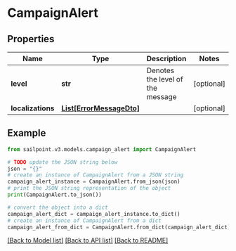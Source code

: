 # CampaignAlert


## Properties

Name | Type | Description | Notes
------------ | ------------- | ------------- | -------------
**level** | **str** | Denotes the level of the message | [optional] 
**localizations** | [**List[ErrorMessageDto]**](ErrorMessageDto.md) |  | [optional] 

## Example

```python
from sailpoint.v3.models.campaign_alert import CampaignAlert

# TODO update the JSON string below
json = "{}"
# create an instance of CampaignAlert from a JSON string
campaign_alert_instance = CampaignAlert.from_json(json)
# print the JSON string representation of the object
print(CampaignAlert.to_json())

# convert the object into a dict
campaign_alert_dict = campaign_alert_instance.to_dict()
# create an instance of CampaignAlert from a dict
campaign_alert_from_dict = CampaignAlert.from_dict(campaign_alert_dict)
```
[[Back to Model list]](../README.md#documentation-for-models) [[Back to API list]](../README.md#documentation-for-api-endpoints) [[Back to README]](../README.md)


